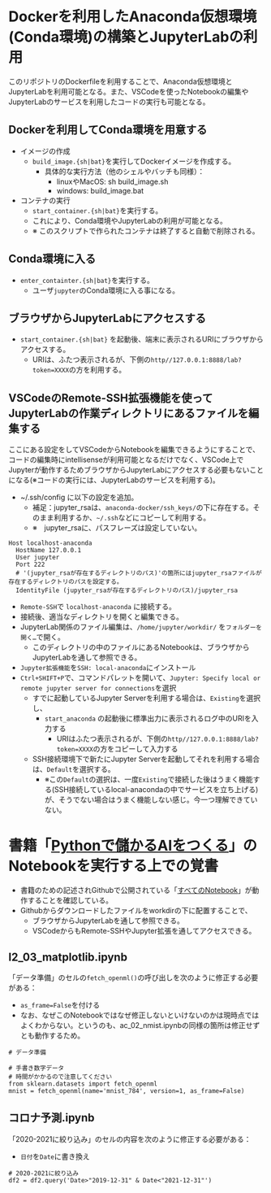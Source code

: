 # Dockerを利用したAnaconda仮想環境(Conda環境)の構築とJupyterLabの利用
このリポジトリのDockerfileを利用することで、Anaconda仮想環境とJupyterLabを利用可能となる。また、VSCodeを使ったNotebookの編集やJupyterLabのサービスを利用したコードの実行も可能となる。

## Dockerを利用してConda環境を用意する
- イメージの作成
  - ``build_image.{sh|bat}``を実行してDockerイメージを作成する。
    - 具体的な実行方法（他のシェルやバッチも同様）：
      - linuxやMacOS: sh build_image.sh
      - windows: build_image.bat
- コンテナの実行
  - ``start_container.{sh|bat}``を実行する。
  - これにより、Conda環境やJupyterLabの利用が可能となる。
  - ※ このスクリプトで作られたコンテナは終了すると自動で削除される。

## Conda環境に入る
- ``enter_containter.{sh|bat}``を実行する。
  - ユーザ``jupyter``のConda環境に入る事になる。

## ブラウザからJupyterLabにアクセスする
- ``start_container.{sh|bat}`` を起動後、端末に表示されるURIにブラウザからアクセスする。
  - URIは、ふたつ表示されるが、下側の``http//127.0.0.1:8888/lab?token=XXXX``の方を利用する。

## VSCodeのRemote-SSH拡張機能を使ってJupyterLabの作業ディレクトリにあるファイルを編集する
ここにある設定をしてVSCodeからNotebookを編集できるようにすることで、コードの編集時にintellisenseが利用可能となるだけでなく、VSCode上でJupyterが動作するためブラウザからJupyterLabにアクセスする必要もないことになる(※コードの実行には、JupyterLabのサービスを利用する)。

- ~/.ssh/config に以下の設定を追加。
  -  補足：jupyter_rsaは、``anaconda-docker/ssh_keys/``の下に存在する。そのまま利用するか、``~/.ssh``などにコピーして利用する。
  - ※　jupyter_rsaに、パスフレーズは設定していない。
```
Host localhost-anaconda
  HostName 127.0.0.1
  User jupyter
  Port 222
  # '(jupyter_rsaが存在するディレクトリのパス)'の箇所にはjupyter_rsaファイルが存在するディレクトリのパスを設定する。
  IdentityFile (jupyter_rsaが存在するディレクトリのパス)/jupyter_rsa
```

- ``Remote-SSH``で ``localhost-anaconda`` に接続する。
- 接続後、適当なディレクトリを開くと編集できる。
- JupyterLab関係のファイル編集は、``/home/jupyter/workdir/`` を``フォルダーを開く…``で開く。
  - このディレクトリの中のファイルにあるNotebookは、ブラウザからJupyterLabを通して参照できる。
- ``Jupyter拡張機能``を``SSH: local-anaconda``にインストール
- ``Ctrl+SHIFT+P``で、コマンドパレットを開いて、``Jupyter: Specify local or remote jupyter server for connections``を選択
  - すでに起動しているJupyter Serverを利用する場合は、``Existing``を選択し、
    - ``start_anaconda`` の起動後に標準出力に表示されるログ中のURIを入力する
      - URIはふたつ表示されるが、下側の``http//127.0.0.1:8888/lab?token=XXXX``の方をコピーして入力する
  - SSH接続環境下で新たにJupyter Serverを起動してそれを利用する場合は、``Default``を選択する。
    - ※この``Default``の選択は、一度``Existing``で接続した後はうまく機能する(SSH接続しているlocal-anacondaの中でサービスを立ち上げる)が、そうでない場合はうまく機能しない感じ。今一つ理解できていない。

# 書籍「[Pythonで儲かるAIをつくる](https://amzn.to/3kZpi0V)」のNotebookを実行する上での覚書

- 書籍のための記述されGithubで公開されている「[すべてのNotebook](https://github.com/makaishi2/profitable_ai_book_info)」が動作することを確認している。
- Githubからダウンロードしたファイルをworkdirの下に配置することで、
  - ブラウザからJupyterLabを通して参照できる。
  - VSCodeからもRemote-SSHやJupyter拡張を通してアクセスできる。
## l2_03_matplotlib.ipynb

「データ準備」のセルの``fetch_openml()``の呼び出しを次のように修正する必要がある：
- ``as_frame=False``を付ける
- なお、なぜこのNotebookではなぜ修正しないといけないのかは現時点ではよくわからない。というのも、ac_02_nmist.ipynbの同様の箇所は修正せずとも動作するため。

```
# データ準備

# 手書き数字データ
# 時間がかかるので注意してください
from sklearn.datasets import fetch_openml
mnist = fetch_openml(name='mnist_784', version=1, as_frame=False)
```

## コロナ予測.ipynb
「2020-2021に絞り込み」のセルの内容を次のように修正する必要がある：
 - ``日付``を``Date``に書き換え
```
# 2020-2021に絞り込み
df2 = df2.query('Date>"2019-12-31" & Date<"2021-12-31"')
```
